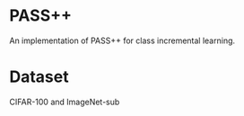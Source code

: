 # PASS++
An implementation of PASS++ for class incremental learning.
# Dataset
CIFAR-100 and ImageNet-sub
